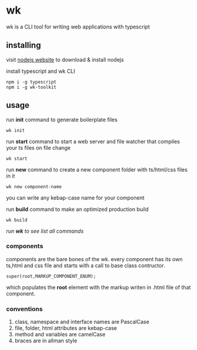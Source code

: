 # wk

wk is a CLI tool for writing web applications with typescript

## installing

visit [nodejs website](https://nodejs.org) to download & install nodejs


install typescript and wk CLI

	npm i -g typescript
	npm i -g wk-toolkit

## usage

run **init** command to generate boilerplate files
	
	wk init

run **start** command to start a web server and file watcher that compiles your ts files on file change

	wk start

run **new** command to create a new component folder with ts/html/css files in it

	wk new component-name


you can write any kebap-case name for your component

run **build** command to make an optimized production build

	wk build


*run **wk** to see list all commands*

### components

components are the bare bones of the wk. every component has its own ts,html and css file 
and starts with a call to base class contructor.

	super(root,MARKUP_COMPONENT_ENUM);

which populates the **root** element with the markup writen in .html file of that component.


### conventions

1. class, namespace and interface names are PascalCase
2. file, folder, html attributes are kebap-case
3. method and variables are camelCase
4. braces are in allman style
